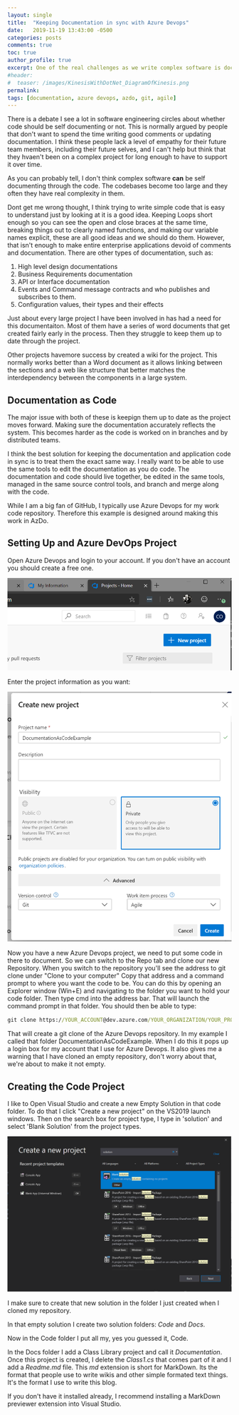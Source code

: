 ```yaml
---
layout: single
title:  "Keeping Documentation in sync with Azure Devops"
date:   2019-11-19 13:43:00 -0500
categories: posts
comments: true
toc: true
author_profile: true
excerpt: One of the real challenges as we write complex software is documenting it well, and keeping that documentation up to date. Here I show a technique I use for managing the process of documentation updates and making them accessible using Azure Devops
#header:
#  teaser: /images/KinesisWithDotNet_DiagramOfKinesis.png
permalink: 
tags: [documentation, azure devops, azdo, git, agile]
---
```


There is a debate I see a lot in software engineering circles about whether code should be self documenting or not. This is normally argued by people that don't want to spend the time writing good comments or updating documentation. I think these people lack a level of empathy for their future team members, including their future selves, and I can't help but think that they hvaen't been on a complex project for long enough to have to support it over time.

As you can probably tell, I don't think complex software **can** be self documenting through the code. The codebases become too large and they often they have real complexity in them.

Dont get me wrong thought, I think trying to write simple code that is easy to understand just by looking at it is a good idea.
Keeping Loops short enough so you can see the open and close braces at the same time, breaking things out to clearly named functions, and making our variable names explicit, these are all good ideas and we should do them.
However, that isn't enough to make entire enterprise applications devoid of comments and documentation.
There are other types of documentation, such as:

1. High level design documentations
2. Business Requirements documentation
3. API or Interface documentation
4. Events and Command message contracts and who publishes and subscribes to them.
5. Configuration values, their types and their effects

Just about every large project I have been involved in has had a need for this documentaiton. Most of them have a series of word documents that get created fairly early in the process. Then they struggle to keep them up to date through the project.

Other projects havemore success by created a wiki for the project. This normally works better than a Word document as it allows linking between the sections and a web like structure that better matches the interdependency between the components in a large system.

## Documentation as Code

The major issue with both of these is keepign them up to date as the project moves forward. Making sure the documentation accurately reflects the system. This becomes harder as the code is worked on in branches and by distributed teams.

I think the best solution for keeping the documentation and application code in sync is to treat them the exact same way. I really want to be able to use the same tools to edit the documentation as you do code. The documentation and code should live together, be edited in the same tools, managed in the same source control tools, and branch and merge along with the code.

While I am a big fan of GitHub, I typically use Azure Devops for my work code repository. Therefore this example is designed around making this work in AzDo. 

## Setting Up and Azure DevOps Project

Open Azure Devops and login to your account. If you don't have an account you should create a free one.

![New Project Button](../images/2019-11-19-keeping-documentation-in-sync-with-azure-devops/create-new-project-button.png)

Enter the project information as you want:

![New Project Button](../images/2019-11-19-keeping-documentation-in-sync-with-azure-devops/new-project-form.png)

Now you have a new Azure Devops project, we need to put some code in there to document. So we can switch to the Repo tab and clone our new Repository.
When you switch to the repository you'll see the address to git clone under "Clone to your computer"
Copy that address and a command prompt to where you want the code to be. 
You can do this by opening an Explorer window (Win+E) and navigating to the folder you want to hold your code folder. 
Then type cmd into the address bar. That will launch the command prompt in that folder. 
You should then be able to type:

``` cmd
git clone https://YOUR_ACCOUNT@dev.azure.com/YOUR_ORGANIZATION/YOUR_PROJECT/_git/YOUR_REPO YOUR_FOLDER_NAME
```

That will create a git clone of the Azure Devops repository. In my example I called that folder DocumentationAsCodeExample.
When I do this it pops up a login box for my account that I use for Azure Devops.
It also gives me a warning that I have cloned an empty repository, don't worry about that, we're about to make it not empty.

## Creating the Code Project

I like to Open Visual Studio and create a new Empty Solution in that code folder.
To do that I click "Create a new project" on the VS2019 launch windows.
Then on the search box for project type, I type in 'solution' and select 'Blank Solution' from the project types.

![Blank Solution](../images/2019-11-19-keeping-documentation-in-sync-with-azure-devops/blank-solution-picked.png)

I make sure to create that new solution in the folder I just created when I cloned my repository.

In that empty solution I create two solution folders: *Code* and *Docs*.

Now in the Code folder I put all my, yes you guessed it, Code.

In the Docs folder I add a Class Library project and call it *Documentation*.
Once this project is created, I delete the *Class1.cs* that comes part of it and I add a *Readme.md* file. 
This *md* extension is short for MarkDown.
Its the format that people use to write wikis and other simple formated text things.
It's the format I use to write this blog. 

If you don't have it installed already, I recommend installing a MarkDown previewer extension into Visual Studio.
